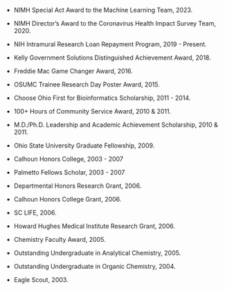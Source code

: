 - NIMH Special Act Award to the Machine Learning Team, 2023.

- NIMH Director’s Award to the Coronavirus Health Impact Survey Team, 2020.

- NIH Intramural Research Loan Repayment Program, 2019 - Present.

- Kelly Government Solutions Distinguished Achievement Award, 2018.

- Freddie Mac Game Changer Award, 2016.

- OSUMC Trainee Research Day Poster Award, 2015.

- Choose Ohio First for Bioinformatics Scholarship, 2011 - 2014.

- 100+ Hours of Community Service Award, 2010 & 2011.

- M.D./Ph.D. Leadership and Academic Achievement Scholarship, 2010 & 2011.

- Ohio State University Graduate Fellowship, 2009.

- Calhoun Honors College, 2003 - 2007

- Palmetto Fellows Scholar, 2003 - 2007

- Departmental Honors Research Grant, 2006.

- Calhoun Honors College Grant, 2006.

- SC LIFE, 2006. 

- Howard Hughes Medical Institute Research Grant, 2006.

- Chemistry Faculty Award, 2005.

- Outstanding Undergraduate in Analytical Chemistry, 2005.

- Outstanding Undergraduate in Organic Chemistry, 2004.

- Eagle Scout, 2003.
